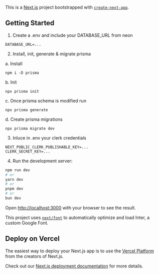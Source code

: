 This is a [Next.js](https://nextjs.org/) project bootstrapped with [`create-next-app`](https://github.com/vercel/next.js/tree/canary/packages/create-next-app).

## Getting Started

1. Create a .env and include your DATABASE_URL from neon

```
DATABASE_URL=...
```

2. Install, init, generate & migrate prisma

a. Install

```
npm i -D prisma
```

b. Init

```
npx prisma init
```

c. Once prisma schema is modified run

```
npx prisma generate
```

d. Create prisma migrations

```
npx prisma migrate dev
```

3. Inluce in .env your clerk credentials

```
NEXT_PUBLIC_CLERK_PUBLISHABLE_KEY=...
CLERK_SECRET_KEY=...
```

4.  Run the development server:

```bash
npm run dev
# or
yarn dev
# or
pnpm dev
# or
bun dev
```

Open [http://localhost:3000](http://localhost:3000) with your browser to see the result.

This project uses [`next/font`](https://nextjs.org/docs/basic-features/font-optimization) to automatically optimize and load Inter, a custom Google Font.

## Deploy on Vercel

The easiest way to deploy your Next.js app is to use the [Vercel Platform](https://vercel.com/new?utm_medium=default-template&filter=next.js&utm_source=create-next-app&utm_campaign=create-next-app-readme) from the creators of Next.js.

Check out our [Next.js deployment documentation](https://nextjs.org/docs/deployment) for more details.
